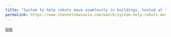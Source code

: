 ```yaml
---
title: "System to help robots move seamlessly in buildings, tested at three sites"
permalink: https://www.channelnewsasia.com/watch/system-help-robots-move-seamlessly-buildings-tested-three-sites-video-2713886
---
```

[link](https://www.channelnewsasia.com/watch/system-help-robots-move-seamlessly-buildings-tested-three-sites-video-2713886)
